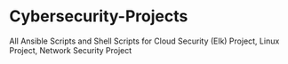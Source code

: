 # Cybersecurity-Projects
All Ansible Scripts and Shell Scripts for Cloud Security (Elk) Project, Linux Project, Network Security Project
